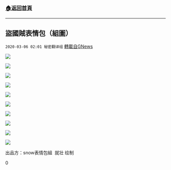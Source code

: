 ###  [:house:返回首頁](https://github.com/ourhimalayas/txt)
---

## 盜國賊表情包（組圖）
`2020-03-06 02:01 秘密翻译组` [轉載自GNews](https://gnews.org/zh-hant/132179/)

![](https://s3-ap-northeast-1.amazonaws.com/news.guo.offload.media/wp-content/uploads/2020/03/06015602/34FF459E-B72E-4281-804F-F9326B0918F4.jpeg)

![](https://s3-ap-northeast-1.amazonaws.com/news.guo.offload.media/wp-content/uploads/2020/03/06015620/BBF23473-19F0-49C6-ACFD-32C5E2BB5359.jpeg)

![](https://s3-ap-northeast-1.amazonaws.com/news.guo.offload.media/wp-content/uploads/2020/03/06015636/E50FED75-7F95-4F32-8ABC-F538FADE0AF9.jpeg)

![](https://s3-ap-northeast-1.amazonaws.com/news.guo.offload.media/wp-content/uploads/2020/03/06015655/31C6658E-E9DD-4775-940D-3748149BC1E7.jpeg)

![](https://s3-ap-northeast-1.amazonaws.com/news.guo.offload.media/wp-content/uploads/2020/03/06015716/BC68A4FE-0718-4642-BD78-D2EFADF8D9AD.jpeg)

![](https://s3-ap-northeast-1.amazonaws.com/news.guo.offload.media/wp-content/uploads/2020/03/06015732/C22A059F-6502-4E13-B37B-443C7F45A1E8.jpeg)

![](https://s3-ap-northeast-1.amazonaws.com/news.guo.offload.media/wp-content/uploads/2020/03/06015757/6ACC0A7E-6530-42F2-B6DE-2890798DCB82.jpeg)

![](https://s3-ap-northeast-1.amazonaws.com/news.guo.offload.media/wp-content/uploads/2020/03/06015811/AEB8A246-2BA4-4E80-842E-FB444072BB9C.jpeg)

![](https://s3-ap-northeast-1.amazonaws.com/news.guo.offload.media/wp-content/uploads/2020/03/06015826/98B84FE9-60B4-46E2-A944-5C6A32A6D023.jpeg)

![](https://s3-ap-northeast-1.amazonaws.com/news.guo.offload.media/wp-content/uploads/2020/03/06015839/DF6D5865-F180-4F2C-9074-8789A249F9D9.jpeg)



出品方：snow表情包組  就壮 绘制







0
